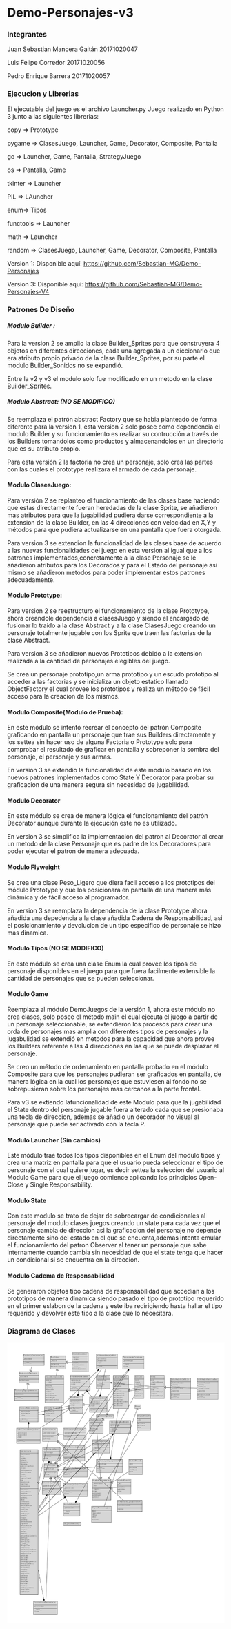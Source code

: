 # Demo-Personajes-v3

### Integrantes 
Juan Sebastian Mancera Gaitán 20171020047

 Luis Felipe Corredor 20171020056
 
 Pedro Enrique Barrera 20171020057
 


### Ejecucion y Librerias

 El ejecutable del juego es el archivo Launcher.py
 Juego realizado en Python 3 junto a las siguientes librerias:

copy => Prototype

pygame => ClasesJuego, Launcher, Game, Decorator, Composite, Pantalla

gc => Launcher, Game, Pantalla, StrategyJuego

os => Pantalla, Game

tkinter => Launcher

PIL => LAuncher

enum=> Tipos

functools => Launcher

math => Launcher

random => ClasesJuego, Launcher, Game, Decorator, Composite, Pantalla

Version 1:  Disponible aquí: https://github.com/Sebastian-MG/Demo-Personajes

Version 3:  Disponible aqui: https://github.com/Sebastian-MG/Demo-Personajes-V4


### Patrones De Diseño

##### Modulo Builder : 
Para la version 2 se amplio la clase Builder_Sprites para que construyera 4 objetos en diferentes direcciones, cada una agregada a un diccionario que era atributo propio privado de la clase Builder_Sprites, por su parte el modulo Builder_Sonidos no se expandió.

Entre la v2 y v3 el modulo solo fue modificado en un metodo en la clase Builder_Sprites.

##### Modulo Abstract: (NO SE MODIFICO)

Se reemplaza el patrón abstract Factory que se habia planteado de forma diferente para la version 1, esta version 2 solo posee como dependencia el modulo Builder y su funcionamiento es realizar su contrucción a través de los Builders tomandolos como productos y almacenandolos en un directorio que es su atributo propio.

Para esta versión 2 la factoria no crea un personaje, solo crea las partes con las cuales el prototype realizara el armado de cada personaje.

#### Modulo ClasesJuego: 

Para versión 2 se replanteo el funcionamiento de las clases base haciendo que estas directamente fueran heredadas de la clase Sprite, se añadieron mas atributos para que la jugabilidad pudiera darse correspondiente a la extension de la clase Builder, en las 4 direcciones con velocidad en X,Y y métodos para que pudiera actualizarse en una pantalla que fuera otorgada.

Para version 3 se extendion la funcionalidad de las clases base de acuerdo a las nuevas funcionalidades del juego en esta version al igual que a los patrones implementados,concretamente a la clase Personaje se le añadieron atributos para los Decorados y para el Estado del personaje asi mismo se añadieron metodos para poder implementar estos patrones adecuadamente.

#### Modulo Prototype:

Para version 2 se reestructuro el funcionamiento de la clase Prototype, ahora creandole dependencia a clasesJuego y siendo el encargado de fusionar lo traido a la clase Abstract y a la clase ClasesJuego creando un personaje totalmente jugable con los Sprite que traen las factorias de la clase Abstract.

Para version 3 se añadieron nuevos Prototipos debido a la extension realizada a la cantidad de personajes elegibles del juego.

Se crea un personaje prototipo,un arma prototipo y un escudo prototipo al acceder a las factorias y se inicializa un objeto estatico llamado ObjectFactory el cual provee los prototipos y realiza un método de fácil acceso para la creacion de los mismos.

#### Modulo Composite(Modulo de Prueba):

En este módulo se intentó recrear el concepto del patrón Composite graficando en pantalla un personaje que trae sus Builders directamente y los settea sin hacer uso de alguna Factoria o Prototype solo para comprobar el resultado de graficar en pantalla y sobreponer la sombra del porsonaje, el personaje y sus armas.

En version 3 se extendio la funcionalidad de este modulo basado en los nuevos patrones implementados como State Y Decorator para probar su graficacion de una manera segura sin necesidad de jugabilidad.

#### Modulo Decorator 
En este módulo se crea de manera lógica el funcionamiento del patrón Decorator aunque durante la ejecución este no es utilizado.

En version 3 se simplifica la implementacion del patron al Decorator al crear un metodo de la clase Personaje que es padre de los Decoradores para poder ejecutar el patron de manera adecuada.

#### Modulo Flyweight

Se crea una clase Peso_Ligero que diera facil acceso a los prototipos del módulo Prototype y que los posicionara en pantalla de una manera más dinámica y de fácil acceso al programador.

En version 3 se reemplaza la dependencia de la clase Prototype ahora añadida una depedencia a la clase añadida Cadena de Responsabilidad, asi el posicionamiento y devolucion de un tipo especifico de personaje se hizo mas dinamica.

#### Modulo Tipos  (NO SE MODIFICO)

En este módulo se crea una clase Enum la cual provee los tipos de personaje disponibles en el juego para que fuera facilmente extensible la cantidad de personajes que se pueden seleccionar.

#### Modulo Game 

Reemplaza al módulo DemoJuegos de la versión 1, ahora este  módulo no crea clases, solo posee el método main el cual ejecuta el juego a partir de un personaje seleccionable, se extendieron los procesos para crear una orda de personajes mas amplia con diferentes tipos de personajes y la jugabulidad se extendió en metodos para la capacidad que ahora provee los Builders referente a las 4 direcciones en las que se puede desplazar el personaje.

Se creo un método de ordenamiento en pantalla probado en el módulo Composite para que los personajes pudieran ser graficados en pantalla, de manera lógica en la cual los personajes  que estuviesen al fondo no se sobrepusieran sobre los personajes mas cercanos a la parte frontal.

Para v3 se extiendo lafuncionalidad de este Modulo para que la jugabilidad el State dentro del personaje jugable fuera alterado cada que se presionaba una tecla de direccion, ademas se añadio un decorador no visual al personaje que puede ser activado con la tecla P.



#### Modulo Launcher (Sin cambios)

Este módulo trae todos los tipos disponibles en el Enum del modulo tipos y crea una matriz en pantalla para que el usuario pueda seleccionar el tipo de personaje con el cual quiere jugar, es decir settea la seleccion del usuario al Modulo Game para que el juego comience aplicando los principios Open-Close y Single Responsability.

#### Modulo State

Con este modulo se trato de dejar de sobrecargar de condicionales al personaje del modulo clases juegos creando un state para cada vez que el personaje cambia de direccion asi la graficacion del personaje no depende directamente sino del estado en el que se encuenta,ademas  intenta emular el funcionamiento del patron Observer al tener un personaje que sabe internamente cuando cambia sin necesidad de que el state tenga que hacer un condicional si se encuentra en la direccion.

#### Modulo Cadema de Responsabilidad

Se generaron objetos tipo cadena de responsabilidad que accedian a los prototipos de manera dinamica siendo  pasado el tipo de prototipo requerido en el primer eslabon de la cadena y este iba redirigiendo hasta hallar el tipo requerido y devolver este tipo a la clase que lo necesitara.

### Diagrama de Clases

![diag2](https://github.com/Sebastian-MG/Demo-Personajes-v3/blob/master/UML-3.jpg)

